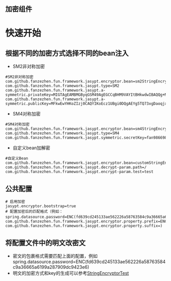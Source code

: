 加密组件
------------------------------------------------------------------------------------------------------------------------

# 快速开始

## 根据不同的加密方式选择不同的bean注入

- SM2非对称加密

```properties
#SM2非对称加密
com.github.fanzezhen.fun.framework.jasypt.encryptor.bean=sm2StringEncryptor
com.github.fanzezhen.fun.framework.jasypt.type=SM2
com.github.fanzezhen.fun.framework.jasypt.a-symmetric.privateKey=MIGTAgEAMBMGByqGSM49AgEGCCqBHM9VAYItBHkwdwIBAQQg+MxXxSMFFgNtXGoFzkH3TJg0jXAo2J5XnM8isT7i0higCgYIKoEcz1UBgi2hRANCAARiDlNDvfGANqiqPHLWUN1mg1nz+4hN/06skj9DelWhIDK8IQ35NvFqf8dWoJkQ0KkxNvbuneWO0xt/e3fOgWkU
com.github.fanzezhen.fun.framework.jasypt.a-symmetric.publicKey=MFkwEwYHKoZIzj0CAQYIKoEcz1UBgi0DQgAEYg5TQ73xgDaoqjxy1lDdZoNZ8/uITf9OrJI/Q3pVoSAyvCEN+Tbxan/HVqCZENCpMTb27p3ljtMbf3t3zoFpFA==
```

- SM4对称加密

```properties
#SM4对称加密
com.github.fanzezhen.fun.framework.jasypt.encryptor.bean=sm4StringEncryptor
com.github.fanzezhen.fun.framework.jasypt.type=SM4
com.github.fanzezhen.fun.framework.jasypt.symmetric.secretKey=fan986698
```

- 自定义bean加解密

```properties
#自定义Bean
com.github.fanzezhen.fun.framework.jasypt.encryptor.bean=customStringEncryptor
com.github.fanzezhen.fun.framework.jasypt.decrypt-param.path=/
com.github.fanzezhen.fun.framework.jasypt.encrypt-param.test=test
```

## 公共配置

```properties
# 启用加密
jasypt.encryptor.bootstrap=true
# 配置加密后的匹配格式（例如：spring.datasource.password=ENC(fd639cd245133ae562226a58763584c9a36665a6199a287909dc9423e6)）
com.github.fanzezhen.fun.framework.jasypt.encryptor.property.prefix=ENC(
com.github.fanzezhen.fun.framework.jasypt.encryptor.property.suffix=)
```

## 将配置文件中的明文改密文

* 密文的包裹格式需要匹配上面的配置，例如 spring.datasource.password=ENC(fd639cd245133ae562226a58763584c9a36665a6199a287909dc9423e6)
* 明文的加密方式和key的生成可以参考[StringEncryptorTest](src%2Ftest%2Fjava%2Fcom%2Fgithub%2Ffanzezhen%2Ffun%2Fframework%2Fcore%2Fjasypt%2Fencryptor%2FStringEncryptorTest.java)
